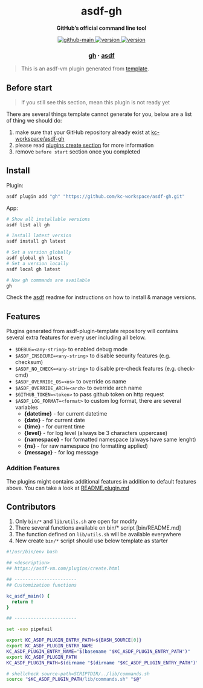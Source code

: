 <h1 align="center">
  asdf-gh
</h1>

<!-- Description section -->
<p align="center">
  <strong>GitHub’s official command line tool</strong>
</p>

<!-- Badges section -->
<p align="center">
  <a href="https://github.com/kc-workspace/asdf-gh/actions/workflows/main.yml">
    <img
      alt="github-main"
      src="https://img.shields.io/github/actions/workflow/status/kc-workspace/asdf-gh/main.yml?style=flat-square&logo=github">
  </a>
  <a href="https://github.com/kc-workspace/asdf-gh/releases">
    <img
      alt="version"
      src="https://img.shields.io/github/v/release/kc-workspace/asdf-gh?style=flat-square&logo=github">
  </a>
  <a href="https://github.com/kc-workspace/asdf-gh/commits/main">
    <img
      alt="version"
      src="https://img.shields.io/github/last-commit/kc-workspace/asdf-gh/main?style=flat-square&logo=github">
  </a>
</p>

<!-- Links section -->
<h3 align="center">
  <a href="https://cli.github.com">gh</a>
  <span> · </span>
  <a href="https://asdf-vm.com">asdf</a>
</h3>

> This is an asdf-vm plugin generated from [template][template-gh].

## Before start

> If you still see this section, mean this plugin is not ready yet

There are several things template cannot generate for you,
below are a list of thing we should do:

1. make sure that your GitHub repository already exist at [kc-workspace/asdf-gh][plugin-gh]
2. please read [plugins create section][asdf-create-plugin] for more information
3. remove `before start` section once you completed

## Install

Plugin:

```sh
asdf plugin add "gh" "https://github.com/kc-workspace/asdf-gh.git"
```

App:

```sh
# Show all installable versions
asdf list all gh

# Install latest version
asdf install gh latest

# Set a version globally
asdf global gh latest
# Set a version locally
asdf local gh latest

# Now gh commands are available
gh
```

Check the [asdf][asdf-link] readme for instructions on
how to install & manage versions.

## Features

Plugins generated from asdf-plugin-template repository will
contains several extra features for every user including all below.

- `$DEBUG=<any-string>` to enabled debug mode
- `$ASDF_INSECURE=<any-string>` to disable security features (e.g. checksum)
- `$ASDF_NO_CHECK=<any-string>` to disable pre-check features (e.g. check-cmd)
- `$ASDF_OVERRIDE_OS=<os>` to override os name
- `$ASDF_OVERRIDE_ARCH=<arch>` to override arch name
- `$GITHUB_TOKEN=<token>` to pass github token on http request
- `$ASDF_LOG_FORMAT=<format>` to custom log format, there are several variables
  - **{datetime}** - for current datetime
  - **{date}** - for current date
  - **{time}** - for current time
  - **{level}** - for log level (always be 3 characters uppercase)
  - **{namespace}** - for formatted namespace (always have same lenght)
  - **{ns}** - for raw namespace (no formatting applied)
  - **{message}** - for log message

### Addition Features

The plugins might contains additional features
in addition to default features above.
You can take a look at [README.plugin.md][app-readme]

## Contributors

1. Only `bin/*` and `lib/utils.sh` are open for modify
2. There several functions available on bin/* script [bin/README.md]
3. The function defined on `lib/utils.sh` will be available everywhere
4. New create `bin/*` script should use below template as starter

```bash
#!/usr/bin/env bash

## <description>
## https://asdf-vm.com/plugins/create.html

## -----------------------
## Customization functions

kc_asdf_main() {
  return 0
}

## -----------------------

set -euo pipefail

export KC_ASDF_PLUGIN_ENTRY_PATH=${BASH_SOURCE[0]}
export KC_ASDF_PLUGIN_ENTRY_NAME
KC_ASDF_PLUGIN_ENTRY_NAME="$(basename "$KC_ASDF_PLUGIN_ENTRY_PATH")"
export KC_ASDF_PLUGIN_PATH
KC_ASDF_PLUGIN_PATH=$(dirname "$(dirname "$KC_ASDF_PLUGIN_ENTRY_PATH")")

# shellcheck source-path=SCRIPTDIR/../lib/commands.sh
source "$KC_ASDF_PLUGIN_PATH/lib/commands.sh" "$@"
```

<!-- LINKS SECTION -->

[app-readme]: ./README.plugin.md
[plugin-gh]: https://github.com/kc-workspace/asdf-gh
[template-gh]: https://github.com/kc-workspace/asdf-plugin-template
[asdf-link]: https://github.com/asdf-vm/asdf
[asdf-create-plugin]: https://asdf-vm.com/plugins/create.html
